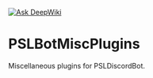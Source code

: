 [![Ask DeepWiki](https://deepwiki.com/badge.svg)](https://deepwiki.com/yt6983138/PSLBotMiscPlugins)
# PSLBotMiscPlugins
Miscellaneous plugins for PSLDiscordBot.
